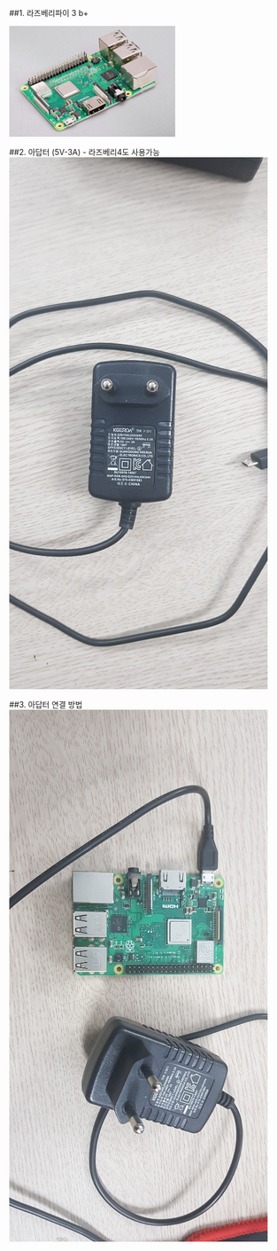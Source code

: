 ##1. 라즈베리파이 3 b+

<img src="ezgif-7-237c55ad571c.jpg" width="300">

##2. 아답터 (5V-3A) - 라즈베리4도 사용가능
<img src="KakaoTalk_Image_2021-04-20-12-51-27.jpeg"/>

##3. 아답터 연결 방법
<img src="KakaoTalk_Image_2021-04-20-12-51-14.jpeg"/>
